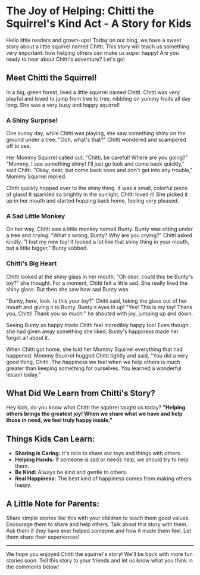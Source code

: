 # The Joy of Helping: Chitti the Squirrel's Kind Act - A Story for Kids

Hello little readers and grown-ups! Today on our blog, we have a sweet story about a little squirrel named Chitti. This story will teach us something very important: how helping others can make us super happy! Are you ready to hear about Chitti's adventure? Let's go!

## Meet Chitti the Squirrel!

In a big, green forest, lived a little squirrel named Chitti. Chitti was very playful and loved to jump from tree to tree, nibbling on yummy fruits all day long. She was a very busy and happy squirrel!

### A Shiny Surprise!

One sunny day, while Chitti was playing, she saw something shiny on the ground under a tree. "Ooh, what's that?" Chitti wondered and scampered off to see.

Her Mommy Squirrel called out, "Chitti, be careful! Where are you going?"
"Mommy, I see something shiny! I'll just go look and come back quickly," said Chitti.
"Okay, dear, but come back soon and don't get into any trouble," Mommy Squirrel replied.

Chitti quickly hopped over to the shiny thing. It was a small, colorful piece of glass! It sparkled so brightly in the sunlight. Chitti loved it! She picked it up in her mouth and started hopping back home, feeling very pleased.

### A Sad Little Monkey

On her way, Chitti saw a little monkey named Bunty. Bunty was sitting under a tree and crying.
"What's wrong, Bunty? Why are you crying?" Chitti asked kindly.
"I lost my new toy! It looked a lot like that shiny thing in your mouth, but a little bigger," Bunty sobbed.

### Chitti's Big Heart

Chitti looked at the shiny glass in her mouth. "Oh dear, could this be Bunty's toy?" she thought. For a moment, Chitti felt a little sad. She really liked the shiny glass. But then she saw how sad Bunty was.

"Bunty, here, look. Is this your toy?" Chitti said, taking the glass out of her mouth and giving it to Bunty.
Bunty's eyes lit up! "Yes! This is my toy! Thank you, Chitti! Thank you so much!" he shouted with joy, jumping up and down.

Seeing Bunty so happy made Chitti feel incredibly happy too! Even though she had given away something she liked, Bunty's happiness made her forget all about it.

When Chitti got home, she told her Mommy Squirrel everything that had happened.
Mommy Squirrel hugged Chitti tightly and said, "You did a very good thing, Chitti. The happiness we feel when we help others is much greater than keeping something for ourselves. You learned a wonderful lesson today."

## What Did We Learn from Chitti's Story?

Hey kids, do you know what Chitti the squirrel taught us today?
**"Helping others brings the greatest joy! When we share what we have and help those in need, we feel truly happy inside."**

## Things Kids Can Learn:

*   **Sharing is Caring:** It's nice to share our toys and things with others.
*   **Helping Hands:** If someone is sad or needs help, we should try to help them.
*   **Be Kind:** Always be kind and gentle to others.
*   **Real Happiness:** The best kind of happiness comes from making others happy.

## A Little Note for Parents:

Share simple stories like this with your children to teach them good values. Encourage them to share and help others. Talk about this story with them. Ask them if they have ever helped someone and how it made them feel. Let them share their experiences!

---

We hope you enjoyed Chitti the squirrel's story! We'll be back with more fun stories soon. Tell this story to your friends and let us know what you think in the comments below!
